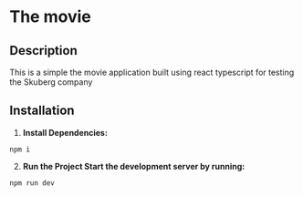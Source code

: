 # The movie

## Description
This is a simple the movie application built using react typescript for testing the Skuberg company

## Installation
1. **Install Dependencies:**
```
npm i
```
2. **Run the Project Start the development server by running:**
```
npm run dev
```
